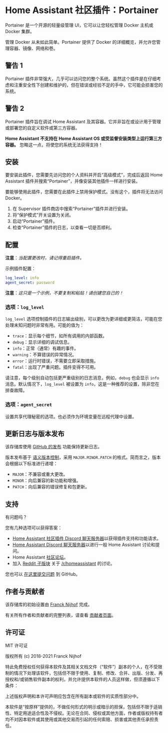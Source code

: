 # Home Assistant 社区插件：Portainer

Portainer 是一个开源的轻量级管理 UI，它可以让您轻松管理 Docker 主机或 Docker 集群。

管理 Docker 从未如此简单。Portainer 提供了 Docker 的详细概览，并允许您管理容器、镜像、网络和卷。

## 警告 1

Portainer 插件非常强大，几乎可以访问您的整个系统。虽然这个插件是在仔细考虑和注重安全性下创建和维护的，但在错误或经验不足的手中，它可能会损害您的系统。

## 警告 2

Portainer 插件旨在调试 Home Assistant 及其容器。它并非旨在或设计用于管理或部署您的自定义软件或第三方容器。

**Home Assistant 不支持在 Home Assistant OS 或受监督安装类型上运行第三方容器。** 忽略这一点，将使您的系统无法获得支持！

## 安装

要安装此插件，您需要先访问您的个人资料并开启“高级模式”，完成后返回 Home Assistant 插件并搜索“Portainer”，并像安装其他插件一样进行安装。

要能够使用此插件，您需要在此插件上禁用保护模式。没有这个，插件将无法访问 Docker。

1. 在 Supervisor 插件商店中搜索“Portainer”插件并进行安装。
1. 将“保护模式”开关设置为关闭。
1. 启动“Portainer”插件。
1. 检查“Portainer”插件的日志，以查看一切是否顺利。

## 配置

**注意**：_当配置更改时，请记得重启插件。_

示例插件配置：

```yaml
log_level: info
agent_secret: password
```

**注意**：_这只是一个示例，不要复制和粘贴！请创建您自己的！_

### 选项：`log_level`

`log_level` 选项控制插件的日志输出级别，可以更改为更详细或更简洁，可能在您处理未知问题时非常有用。可能的值为：

- `trace`：显示每个细节，如所有调用的内部函数。
- `debug`：显示详细的调试信息。
- `info`：正常（通常）有趣的事件。
- `warning`：不算错误的异常情况。
- `error`：运行时错误，不需要立即采取措施。
- `fatal`：出现了严重问题。插件变得不可用。

请注意，每个级别自动包括更严重级别的日志消息，例如，`debug` 也会显示 `info` 消息。默认情况下，`log_level` 被设置为 `info`，这是一种推荐的设置，除非您在排查故障。

### 选项：`agent_secret`

设置共享代理秘密的选项。也必须作为环境变量在远程代理中设置。

## 更新日志与版本发布

该存储库使用 [GitHub 的发布][releases] 功能保持更新日志。

版本发布基于 [语义版本控制][semver]，采用 `MAJOR.MINOR.PATCH` 的格式。简而言之，版本会根据以下标准进行递增：

- `MAJOR`：不兼容或重大更改。
- `MINOR`：向后兼容的新功能和增强。
- `PATCH`：向后兼容的错误修复和包更新。

## 支持

有问题吗？

您有几种选项可以获得答案：

- [Home Assistant 社区插件 Discord 聊天服务器][discord]以获得插件支持和功能请求。
- [Home Assistant Discord 聊天服务器][discord-ha]以进行一般 Home Assistant 讨论和提问。
- Home Assistant [社区论坛][forum]。
- 加入 [Reddit 子版块][reddit] 关于 [/r/homeassistant][reddit] 的讨论。

您也可以 [在这里提交问题][issue] 到 GitHub。

## 作者与贡献者

该存储库的初始设置由 [Franck Nijhof][frenck] 完成。

有关所有作者和贡献者的完整列表，请查看 [贡献者页面][contributors]。

## 许可证

MIT 许可证

版权所有 (c) 2018-2021 Franck Nijhof

特此免费授权任何获得本软件及其相关文档文件（“软件”）副本的个人，在不受限制的情况下处理该软件，包括但不限于使用、复制、修改、合并、出版、分发、再授权和/或销售软件副本的权利，并允许提供本软件的人员这样做，但须遵循以下条件：

上述版权声明和本许可声明应包含在所有副本或软件的实质性部分中。

本软件是“按原样”提供的，不做任何形式的明示或暗示的担保，包括但不限于适销性、特定用途适合性及不侵权。无论在合同、侵权或其他方面，作者或版权持有者均不对因本软件或其使用或其他交易而引起的任何索赔、损害或其他责任承担责任。

[contributors]: https://github.com/hassio-addons/addon-portainer/graphs/contributors
[discord-ha]: https://discord.gg/c5DvZ4e
[discord]: https://discord.me/hassioaddons
[forum]: https://community.home-assistant.io/t/home-assistant-community-add-on-portainer/68836?u=frenck
[frenck]: https://github.com/frenck
[issue]: https://github.com/hassio-addons/addon-portainer/issues
[reddit]: https://reddit.com/r/homeassistant
[releases]: https://github.com/hassio-addons/addon-portainer/releases
[semver]: http://semver.org/spec/v2.0.0.htm